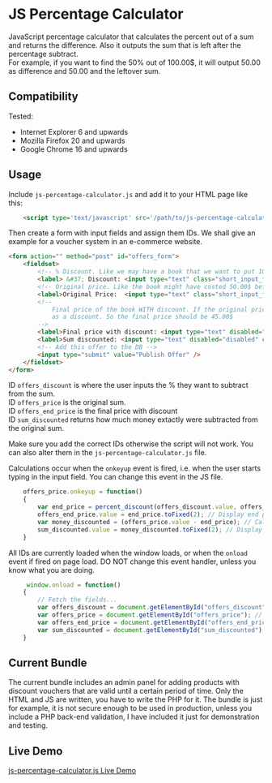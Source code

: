 # JS Percentage Calculator

JavaScript percentage calculator that calculates the percent out of a sum and returns the difference.
Also it outputs the sum that is left after the percentage subtract.  
For example, if you want to find the 50% out of 100.00$, it will output 50.00 as difference and 50.00 and the leftover sum.
## Compatibility

Tested:

* Internet Explorer 6 and upwards
* Mozilla Firefox 20 and upwards
* Google Chrome 16  and upwards

## Usage

Include `js-percentage-calculator.js` and add it to your HTML page like this:

```html
    <script type='text/javascript' src='/path/to/js-percentage-calculator.js'></script>
```

Then create a form with input fields and assign them IDs.
We shall give an example for a voucher system in an e-commerce website.

```html
<form action="" method="post" id="offers_form">
    <fieldset>
        <!-- % Discount. Like we may have a book that we want to put 10% discount on, so we put 10% in this box -->
        <label> &#37; Discount: <input type="text" class="short_input_field" name="pf_offers_discount_percent" value="10" id="offers_discount">&#37;</label>
        <!-- Original price. Like the book might have costed 50.00$ before we put the discount -->
        <label>Original Price:  <input type="text" class="short_input_field" name="pf_offers_price" value="10" id="offers_price" >&#36;</label>
        <!-- 
            Final price of the book WITH discount. If the original price of the book was 50.00$ and say we put 10%
            as a discount. So the final price should be 45.00$
        -->
        <label>Final price with discount: <input type="text" disabled="disabled" class="short_input_field" id="offers_end_price">&#36;</label>
        <label>Sum discounted: <input type="text" disabled="disabled" class="short_input_field" id="sum_discounted">&#36;</label>
        <!-- Add this offer to the DB -->
        <input type="submit" value="Publish Offer" />
    </fieldset>
</form>
```

ID `offers_discount` is where the user inputs the % they want to subtract from the sum.  
ID `offers_price` is the original sum.  
ID `offers_end_price` is the final price with discount  
ID `sum_discounted` returns how much money extactly were subtracted from the original sum.  

Make sure you add the correct IDs otherwise the script will not work. You can also alter them in the `js-percentage-calculator.js` file.

Calculations occur when the `onkeyup` event is fired, i.e. when the user starts typing in the input field. You can change this event in the JS file.

```js
    offers_price.onkeyup = function()
    {
        var end_price = percent_discount(offers_discount.value, offers_price.value); // Calctute end price
        offers_end_price.value = end_price.toFixed(2); // Display end price in the denoted field
        var money_discounted = (offers_price.value - end_price); // Calculate the sum of the discounted money
        sum_discounted.value = money_discounted.toFixed(2); // Display the sum of the discounted money
    }
```

All IDs are currently loaded when the window loads, or when the `onload` event if fired on page load. DO NOT change this event handler, unless you know what you are doing.

```js
     window.onload = function()
    {
        // Fetch the fields...
        var offers_discount = document.getElementById("offers_discount"); // Fetch the percent we want to discount from the denoted input field.
        var offers_price = document.getElementById("offers_price"); // Original price
        var offers_end_price = document.getElementById("offers_end_price"); // Final price *with* discount
        var sum_discounted = document.getElementById("sum_discounted"); // Sum discounted. I.e. it will show 5$ if we discounted a 50$ book with 10%.
    }
```

## Current Bundle

The current bundle includes an admin panel for adding products with discount vouchers that are valid until a certain period of time.
Only the HTML and JS are written, you have to write the PHP for it.
The bundle is just for example, it is not secure enough to  be used in production, unless you include a PHP back-end validation, I have included it just for demonstration and testing.

## Live Demo

[js-percentage-calculator.js Live Demo](http://dyulgerova.info/projects/js-percentage-calculator/offers_admin_panel.php)